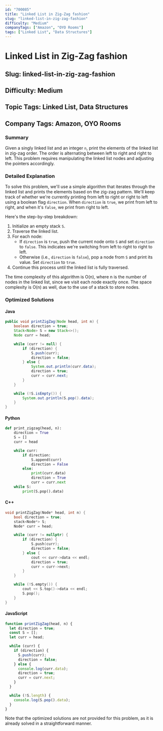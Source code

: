 ```yaml
---
id: "700085"
title: "Linked List in Zig-Zag fashion"
slug: "linked-list-in-zig-zag-fashion"
difficulty: "Medium"
companyTags: ["Amazon", "OYO Rooms"]
tags: ["Linked List", "Data Structures"]
---
```


# Linked List in Zig-Zag fashion
## Slug: linked-list-in-zig-zag-fashion
## Difficulty: Medium
## Topic Tags: Linked List, Data Structures
## Company Tags: Amazon, OYO Rooms

### Summary
Given a singly linked list and an integer `n`, print the elements of the linked list in zig-zag order. The order is alternating between left to right and right to left. This problem requires manipulating the linked list nodes and adjusting the pointers accordingly.

### Detailed Explanation
To solve this problem, we'll use a simple algorithm that iterates through the linked list and prints the elements based on the zig-zag pattern. We'll keep track of whether we're currently printing from left to right or right to left using a boolean flag `direction`. When `direction` is `true`, we print from left to right, and when it's `false`, we print from right to left.

Here's the step-by-step breakdown:

1. Initialize an empty stack `S`.
2. Traverse the linked list.
3. For each node:
   * If `direction` is `true`, push the current node onto `S` and set `direction` to `false`. This indicates we're switching from left to right to right to left.
   * Otherwise (i.e., `direction` is `false`), pop a node from `S` and print its value. Set `direction` to `true`.
4. Continue this process until the linked list is fully traversed.

The time complexity of this algorithm is O(n), where n is the number of nodes in the linked list, since we visit each node exactly once. The space complexity is O(n) as well, due to the use of a stack to store nodes.

### Optimized Solutions

#### Java
```java
public void printZigZag(Node head, int n) {
    boolean direction = true;
    Stack<Node> S = new Stack<>();
    Node curr = head;

    while (curr != null) {
        if (direction) {
            S.push(curr);
            direction = false;
        } else {
            System.out.println(curr.data);
            direction = true;
            curr = curr.next;
        }
    }

    while (!S.isEmpty()) {
        System.out.println(S.pop().data);
    }
}
```

#### Python
```python
def print_zigzag(head, n):
    direction = True
    S = []
    curr = head

    while curr:
        if direction:
            S.append(curr)
            direction = False
        else:
            print(curr.data)
            direction = True
            curr = curr.next
    while S:
        print(S.pop().data)
```

#### C++
```cpp
void printZigZag(Node* head, int n) {
    bool direction = true;
    stack<Node*> S;
    Node* curr = head;

    while (curr != nullptr) {
        if (direction) {
            S.push(curr);
            direction = false;
        } else {
            cout << curr->data << endl;
            direction = true;
            curr = curr->next;
        }
    }

    while (!S.empty()) {
        cout << S.top()->data << endl;
        S.pop();
    }
}
```

#### JavaScript
```javascript
function printZigZag(head, n) {
  let direction = true;
  const S = [];
  let curr = head;

  while (curr) {
    if (direction) {
      S.push(curr);
      direction = false;
    } else {
      console.log(curr.data);
      direction = true;
      curr = curr.next;
    }
  }

  while (!S.length) {
    console.log(S.pop().data);
  }
}
```

Note that the optimized solutions are not provided for this problem, as it is already solved in a straightforward manner.